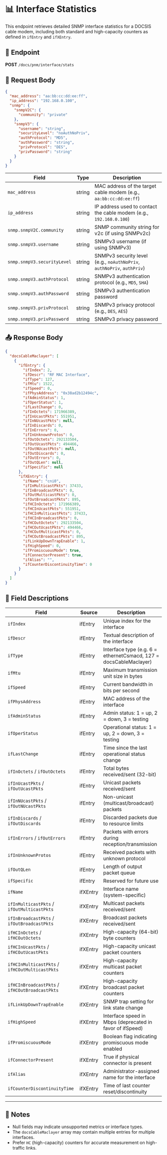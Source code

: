 # 📊 Interface Statistics

This endpoint retrieves detailed SNMP interface statistics for a DOCSIS cable modem, including both standard and high-capacity counters as defined in `ifEntry` and `ifXEntry`.

## 📡 Endpoint

**POST** `/docs/pnm/interface/stats`

## 📅 Request Body

```json
{
  "mac_address": "aa:bb:cc:dd:ee:ff",
  "ip_address": "192.168.0.100",
  "snmp": {
    "snmpV2C": {
      "community": "private"
    },
    "snmpV3": {
      "username": "string",
      "securityLevel": "noAuthNoPriv",
      "authProtocol": "MD5",
      "authPassword": "string",
      "privProtocol": "DES",
      "privPassword": "string"
    }
  }
}
```

| Field                       | Type   | Description                                                            |
| --------------------------- | ------ | ---------------------------------------------------------------------- |
| `mac_address`               | string | MAC address of the target cable modem (e.g., `aa:bb:cc:dd:ee:ff`)      |
| `ip_address`                | string | IP address used to contact the cable modem (e.g., `192.168.0.100`)     |
| `snmp.snmpV2C.community`    | string | SNMP community string for v2c (if using SNMPv2c)                       |
| `snmp.snmpV3.username`      | string | SNMPv3 username (if using SNMPv3)                                      |
| `snmp.snmpV3.securityLevel` | string | SNMPv3 security level (e.g., `noAuthNoPriv`, `authNoPriv`, `authPriv`) |
| `snmp.snmpV3.authProtocol`  | string | SNMPv3 authentication protocol (e.g., `MD5`, `SHA`)                    |
| `snmp.snmpV3.authPassword`  | string | SNMPv3 authentication password                                         |
| `snmp.snmpV3.privProtocol`  | string | SNMPv3 privacy protocol (e.g., `DES`, `AES`)                           |
| `snmp.snmpV3.privPassword`  | string | SNMPv3 privacy password                                                |

## 📤 Response Body

```json
{
  "docsCableMaclayer": [
    {
      "ifEntry": {
        "ifIndex": 2,
        "ifDescr": "RF MAC Interface",
        "ifType": 127,
        "ifMtu": 1522,
        "ifSpeed": 0,
        "ifPhysAddress": "0x38ad2b12494c",
        "ifAdminStatus": 1,
        "ifOperStatus": 1,
        "ifLastChange": 0,
        "ifInOctets": 171966389,
        "ifInUcastPkts": 551951,
        "ifInNUcastPkts": null,
        "ifInDiscards": 0,
        "ifInErrors": 0,
        "ifInUnknownProtos": 0,
        "ifOutOctets": 292133504,
        "ifOutUcastPkts": 494466,
        "ifOutNUcastPkts": null,
        "ifOutDiscards": 0,
        "ifOutErrors": 0,
        "ifOutQLen": null,
        "ifSpecific": null
      },
      "ifXEntry": {
        "ifName": "cni0",
        "ifInMulticastPkts": 37433,
        "ifInBroadcastPkts": 0,
        "ifOutMulticastPkts": 0,
        "ifOutBroadcastPkts": 895,
        "ifHCInOctets": 171966389,
        "ifHCInUcastPkts": 551951,
        "ifHCInMulticastPkts": 37433,
        "ifHCInBroadcastPkts": 0,
        "ifHCOutOctets": 292133504,
        "ifHCOutUcastPkts": 494466,
        "ifHCOutMulticastPkts": 0,
        "ifHCOutBroadcastPkts": 895,
        "ifLinkUpDownTrapEnable": 1,
        "ifHighSpeed": 0,
        "ifPromiscuousMode": true,
        "ifConnectorPresent": true,
        "ifAlias": "",
        "ifCounterDiscontinuityTime": 0
      }
    }
  ]
}
```

## 📃 Field Descriptions

| Field                                          | Source   | Description                                                       |
| ---------------------------------------------- | -------- | ----------------------------------------------------------------- |
| `ifIndex`                                      | ifEntry  | Unique index for the interface                                    |
| `ifDescr`                                      | ifEntry  | Textual description of the interface                              |
| `ifType`                                       | ifEntry  | Interface type (e.g. 6 = ethernetCsmacd, 127 = docsCableMaclayer) |
| `ifMtu`                                        | ifEntry  | Maximum transmission unit size in bytes                           |
| `ifSpeed`                                      | ifEntry  | Current bandwidth in bits per second                              |
| `ifPhysAddress`                                | ifEntry  | MAC address of the interface                                      |
| `ifAdminStatus`                                | ifEntry  | Admin status: 1 = up, 2 = down, 3 = testing                       |
| `ifOperStatus`                                 | ifEntry  | Operational status: 1 = up, 2 = down, 3 = testing                 |
| `ifLastChange`                                 | ifEntry  | Time since the last operational status change                     |
| `ifInOctets` / `ifOutOctets`                   | ifEntry  | Total bytes received/sent (32-bit)                                |
| `ifInUcastPkts` / `ifOutUcastPkts`             | ifEntry  | Unicast packets received/sent                                     |
| `ifInNUcastPkts` / `ifOutNUcastPkts`           | ifEntry  | Non-unicast (multicast/broadcast) packets                         |
| `ifInDiscards` / `ifOutDiscards`               | ifEntry  | Discarded packets due to resource limits                          |
| `ifInErrors` / `ifOutErrors`                   | ifEntry  | Packets with errors during reception/transmission                 |
| `ifInUnknownProtos`                            | ifEntry  | Received packets with unknown protocol                            |
| `ifOutQLen`                                    | ifEntry  | Length of output packet queue                                     |
| `ifSpecific`                                   | ifEntry  | Reserved for future use                                           |
| `ifName`                                       | ifXEntry | Interface name (system-specific)                                  |
| `ifInMulticastPkts` / `ifOutMulticastPkts`     | ifXEntry | Multicast packets received/sent                                   |
| `ifInBroadcastPkts` / `ifOutBroadcastPkts`     | ifXEntry | Broadcast packets received/sent                                   |
| `ifHCInOctets` / `ifHCOutOctets`               | ifXEntry | High-capacity (64-bit) byte counters                              |
| `ifHCInUcastPkts` / `ifHCOutUcastPkts`         | ifXEntry | High-capacity unicast packet counters                             |
| `ifHCInMulticastPkts` / `ifHCOutMulticastPkts` | ifXEntry | High-capacity multicast packet counters                           |
| `ifHCInBroadcastPkts` / `ifHCOutBroadcastPkts` | ifXEntry | High-capacity broadcast packet counters                           |
| `ifLinkUpDownTrapEnable`                       | ifXEntry | SNMP trap setting for link state change                           |
| `ifHighSpeed`                                  | ifXEntry | Interface speed in Mbps (deprecated in favor of ifSpeed)          |
| `ifPromiscuousMode`                            | ifXEntry | Boolean flag indicating promiscuous mode enabled                  |
| `ifConnectorPresent`                           | ifXEntry | True if physical connector is present                             |
| `ifAlias`                                      | ifXEntry | Administrator-assigned name for the interface                     |
| `ifCounterDiscontinuityTime`                   | ifXEntry | Time of last counter reset/discontinuity                          |

---

## 📆 Notes

* Null fields may indicate unsupported metrics or interface types.
* The `docsCableMaclayer` array may contain multiple entries for multiple interfaces.
* Prefer `HC` (high-capacity) counters for accurate measurement on high-traffic links.

